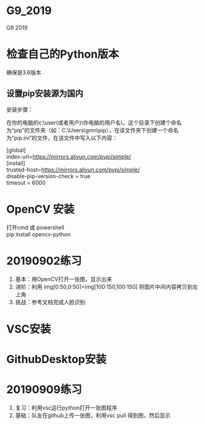 # G9_2019
G9 2019 

# 检查自己的Python版本

确保是3.6版本

## 设置pip安装源为国内

安装步骤：  

在你的电脑的c:\user(或者用户)\你电脑的用户名\，这个目录下创建个命名为“pip”的文件夹（如：C:\Users\gmn\pip），在该文件夹下创建一个命名为“pip.ini”的文件，在该文件中写入以下内容：  

[global]  
index-url=https://mirrors.aliyun.com/pypi/simple/  
[install]    
trusted-host=https://mirrors.aliyun.com/pypi/simple/    
disable-pip-version-check = true    
timeout = 6000  

# OpenCV 安装
打开cmd  或 powershell  
pip install opencv-python

# 20190902练习

1. 基本：用OpenCV打开一张图，显示出来  
2. 进阶：利用 img[0:50,0:50]=img[100:150,100:150] 将图片中间内容拷贝到左上角
3. 挑战：参考文档完成人脸识别

# VSC安装
# GithubDesktop安装

# 20190909练习
1. 复习：利用vsc运行python打开一张图程序
2. 基础：队友在github上传一张图，利用vsc pull 得到图，然后显示
